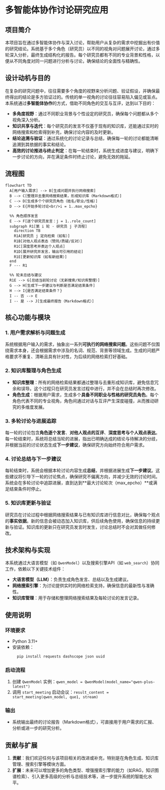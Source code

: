 # 多智能体协作讨论研究应用

## 项目简介

本项目旨在通过多智能体协作与深入讨论，帮助用户从复杂的需求中挖掘出有价值的研究结论。系统基于多个角色（研究员）以不同的视角对问题展开讨论，通过多轮深入分析，最终生成结构化的报告。每个研究员都有不同的专业背景和性格，以便从不同角度对同一问题进行分析与讨论，确保结论的全面性与精确性。

## 设计动机与目的

在复杂的研究问题中，往往需要多个角度的视野来分析问题、验证假设，并确保最终得出的结论是多方验证过的。传统的单一视角的讨论往往容易陷入偏见或盲点。本系统通过**多智能体协作**的方式，借助不同角色的交互与互评，达到以下目的：

- **多角度视野**：通过不同职业背景与个性设定的研究员，确保每个问题都从多个视角深入分析。
- **知识共享与迭代**：每个研究员的发言不仅基于现有的知识库，还能通过实时的网络搜索和检索得到补充，确保讨论内容的及时更新。
- **结论追溯与验证**：通过系统化的讨论记录与总结，确保每一轮的讨论都能清晰追溯到其依据的事实和结论。
- **高效的讨论推进与终止判定**：在每一轮结束时，系统生成进度与建议，明确下一步讨论的方向，并在满足条件时终止讨论，避免无效的拖延。

## 流程图

```mermaid
flowchart TD
  A[用户输入需求] --> B[生成问题并执行网络搜索]
  B --> C[整理并去重网络搜索结果，形成知识库（Markdown格式）]
  C --> D[生成多个个研究员角色（姓名/职业/性格）]
  D --> E{开始多轮讨论<br/>i = 1..max_epcho}

  %% 角色顺序发言
  E --> F[逐个研究员发言：j = 1..role_count]
  subgraph R1[第 i 轮 · 研究员 j 子流程]
    direction TB
    R1A[研究员 j 定向检索（如有）]
    R1B[对他人观点表态（赞同/质疑/反对）]
    R1C[深度思考并表达个人观点]
    R1D[展开研究并发言，输出可引用的结论]
    R1E[更新知识库（如有新结果）]
  end
  F --- R1

  %% 轮末总结与建议
  R1E --> G[总结当前轮讨论（无新搜索/知识库整理）]
  G --> H[生成下一步建议与判断是否满足结束条件]
  H --> I{是否满足结束条件？}
  I -- 否 --> E
  I -- 是 --> J[生成最终报告（Markdown格式）]

```

## 核心功能与模块

### 1. 用户需求解析与问题生成
系统根据用户输入的需求，抽象出一系列**可执行的网络搜索问题**。这些问题不仅围绕需求本身，还会根据需求中涉及的名词、规范、背景等领域生成。生成的问题严格要求不重复、清晰且具有针对性，为后续的网络检索打好基础。

### 2. 知识库整理与角色生成
- **知识库整理**：所有的网络检索结果都通过整理与去重形成知识库，避免信息冗余和误导。这个过程只在研究员发言过程中进行，并不会在总结时再次修改。
- **角色生成**：根据用户需求，生成多个**具备不同职业与性格的研究员角色**。每个角色代表不同的专业视角，角色间通过对话与互评产生深度碰撞，从而推动研究的多维度发展。

### 3. 多轮讨论与进展追踪
每一轮的讨论包含**角色逐个发言**、**对他人观点的互评**、**深度思考与个人观点表达**。每一轮结束时，系统将总结当轮的进展，指出已明确达成的结论与待解决的分歧，并根据当前的讨论状态生成**下一步建议**，确保研究方向始终符合用户需求。

### 4. 讨论总结与下一步建议
每轮结束时，系统会根据本轮讨论内容生成**总结**，并根据进展生成**下一步建议**。这些建议将引导下一轮的讨论焦点，确保研究不偏离方向，并减少无效的讨论时间。系统会在多轮讨论中追踪进展，直到达到**最大讨论轮次（max_epcho）**或满足结束条件时停止。

### 5. 知识库更新与验证
研究员在讨论过程中根据网络搜索结果与已有知识库进行信息对比，确保每个观点的**事实依据**。新的信息会被动态加入知识库，供后续角色使用，确保信息的持续更新与验证。知识库的更新只在研究员发言时发生，讨论总结时不会对其做任何修改。

## 技术架构与实现

本系统通过大语言模型（如 `QwenModel`）以及搜索引擎API（如 `web_search`）协同工作，依赖以下关键技术组件：
- **大语言模型（LLM）**：负责生成角色发言、总结以及生成建议。
- **网络搜索引擎**：为讨论提供实时的网络检索支持，确保信息的最新性与准确性。
- **知识库管理**：用于存储和整理网络搜索结果及每轮讨论的发言记录。

## 使用说明

### 环境要求
- Python 3.11+
- 安装依赖：
  ```bash
    pip install requests dashscope json uuid
  ```

### 启动流程
1. 创建 `QwenModel` 实例：`qwen_model = QwenModel(model_name="qwen-plus-latest")`
2. 调用 `start_meeting` 启动会议：`result_content = start_meeting(qwen_model, que1, stream)`

### 输出
- 系统输出最终的讨论报告（Markdown格式），可直接用于用户需求的汇报、分析或进一步的研究分析。

## 贡献与扩展

1. **贡献**：我们欢迎任何与该项目相关的改进或补充，特别是在角色生成、知识库管理、搜索引擎等模块方面。
2. **扩展**：未来可以增加更多的角色类型、增强搜索引擎的能力（如RAG，知识图谱检索）、引入更多高级的分析与总结技术等，进一步提升系统的智能化水平。
